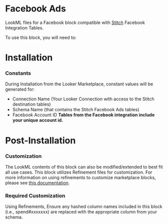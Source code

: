 # Facebook Ads
LookML files for a Facebook block compatible with [Stitch](https://www.stitchdata.com/integrations/facebook-ads/) Facebook Integration Tables.

 To use this block, you will need to:

# Installation
### Constants
During Installation from the Looker Marketplace, constant values will be generated for:
- Connection Name (Your Looker Connection with access to the Stitch destination tables)
- Schema Name (that contains the Stitch Facebook Ads tables)
- Facebook Account ID
**Tables from the Facebook integration include your unique account id.**

# Post-Installation
### Customization
The LookML contents of this block can also be modified/extended to best fit all use cases.
This block utilizes Refinement files for customization. For more information on using refinements to customize marketplace blocks, please see [this documentation](https://docs.looker.com/data-modeling/marketplace/customize-blocks).

### Required Customization
Using Refinements, Ensure any hashed column names included in this block (i.e., spend#xxxxxxx) are replaced with the appropriate column from your schema.

